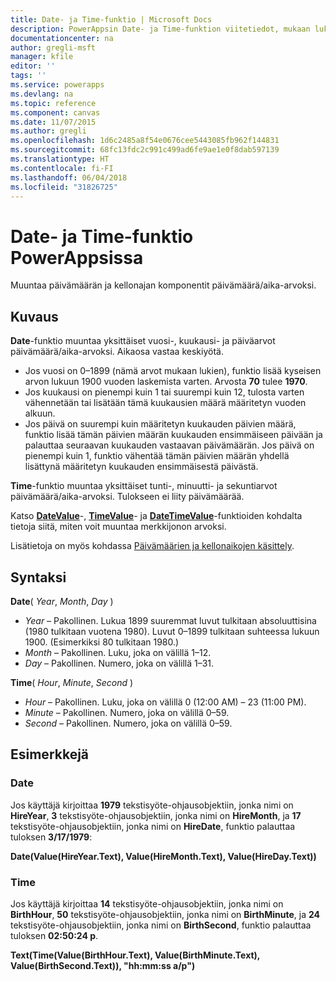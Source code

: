 ```yaml
---
title: Date- ja Time-funktio | Microsoft Docs
description: PowerAppsin Date- ja Time-funktion viitetiedot, mukaan lukien syntaksi ja esimerkit
documentationcenter: na
author: gregli-msft
manager: kfile
editor: ''
tags: ''
ms.service: powerapps
ms.devlang: na
ms.topic: reference
ms.component: canvas
ms.date: 11/07/2015
ms.author: gregli
ms.openlocfilehash: 1d6c2485a8f54e0676cee5443085fb962f144831
ms.sourcegitcommit: 68fc13fdc2c991c499ad6fe9ae1e0f8dab597139
ms.translationtype: HT
ms.contentlocale: fi-FI
ms.lasthandoff: 06/04/2018
ms.locfileid: "31826725"
---
```

# <a name="date-and-time-functions-in-powerapps"></a>Date- ja Time-funktio PowerAppsissa
Muuntaa päivämäärän ja kellonajan komponentit päivämäärä/aika-arvoksi.

## <a name="description"></a>Kuvaus
**Date**-funktio muuntaa yksittäiset vuosi-, kuukausi- ja päiväarvot päivämäärä/aika-arvoksi.  Aikaosa vastaa keskiyötä.

* Jos vuosi on 0–1899 (nämä arvot mukaan lukien), funktio lisää kyseisen arvon lukuun 1900 vuoden laskemista varten.  Arvosta **70** tulee **1970**.
* Jos kuukausi on pienempi kuin 1 tai suurempi kuin 12, tulosta varten vähennetään tai lisätään tämä kuukausien määrä määritetyn vuoden alkuun.
* Jos päivä on suurempi kuin määritetyn kuukauden päivien määrä, funktio lisää tämän päivien määrän kuukauden ensimmäiseen päivään ja palauttaa seuraavan kuukauden vastaavan päivämäärän.  Jos päivä on pienempi kuin 1, funktio vähentää tämän päivien määrän yhdellä lisättynä määritetyn kuukauden ensimmäisestä päivästä.

**Time**-funktio muuntaa yksittäiset tunti-, minuutti- ja sekuntiarvot päivämäärä/aika-arvoksi.  Tulokseen ei liity päivämäärää.

Katso **[DateValue](function-datevalue-timevalue.md)**-, **[TimeValue](function-datevalue-timevalue.md)**- ja **[DateTimeValue](function-datevalue-timevalue.md)**-funktioiden kohdalta tietoja siitä, miten voit muuntaa merkkijonon arvoksi.  

Lisätietoja on myös kohdassa [Päivämäärien ja kellonaikojen käsittely](../show-text-dates-times.md).

## <a name="syntax"></a>Syntaksi
**Date**( *Year*, *Month*, *Day* )

* *Year* – Pakollinen.  Lukua 1899 suuremmat luvut tulkitaan absoluuttisina (1980 tulkitaan vuotena 1980). Luvut 0–1899 tulkitaan suhteessa lukuun 1900. (Esimerkiksi 80 tulkitaan 1980.)
* *Month* – Pakollinen.  Luku, joka on välillä 1–12.
* *Day* – Pakollinen. Numero, joka on välillä 1–31.

**Time**( *Hour*, *Minute*, *Second* )

* *Hour* – Pakollinen.  Luku, joka on välillä 0 (12:00 AM) – 23 (11:00 PM).
* *Minute* – Pakollinen. Numero, joka on välillä 0–59.
* *Second* – Pakollinen. Numero, joka on välillä 0–59.

## <a name="examples"></a>Esimerkkejä
### <a name="date"></a>Date
Jos käyttäjä kirjoittaa **1979** tekstisyöte-ohjausobjektiin, jonka nimi on **HireYear**, **3** tekstisyöte-ohjausobjektiin, jonka nimi on **HireMonth**, ja **17** tekstisyöte-ohjausobjektiin, jonka nimi on **HireDate**, funktio palauttaa tuloksen **3/17/1979**:

**Date(Value(HireYear.Text), Value(HireMonth.Text), Value(HireDay.Text))**

### <a name="time"></a>Time
Jos käyttäjä kirjoittaa **14** tekstisyöte-ohjausobjektiin, jonka nimi on **BirthHour**, **50** tekstisyöte-ohjausobjektiin, jonka nimi on **BirthMinute**, ja **24** tekstisyöte-ohjausobjektiin, jonka nimi on **BirthSecond**, funktio palauttaa tuloksen **02:50:24 p**.

**Text(Time(Value(BirthHour.Text), Value(BirthMinute.Text), Value(BirthSecond.Text)), "hh:mm:ss a/p")**

